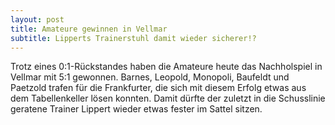 ```yaml
---
layout: post
title: Amateure gewinnen in Vellmar
subtitle: Lipperts Trainerstuhl damit wieder sicherer!?
---
```


Trotz eines 0:1-Rückstandes haben die Amateure heute das Nachholspiel in Vellmar mit 5:1 gewonnen. Barnes, Leopold, Monopoli, Baufeldt und Paetzold trafen für die Frankfurter, die sich mit diesem Erfolg etwas aus dem Tabellenkeller lösen konnten. Damit dürfte der zuletzt in die Schusslinie geratene Trainer Lippert wieder etwas fester im Sattel sitzen.


